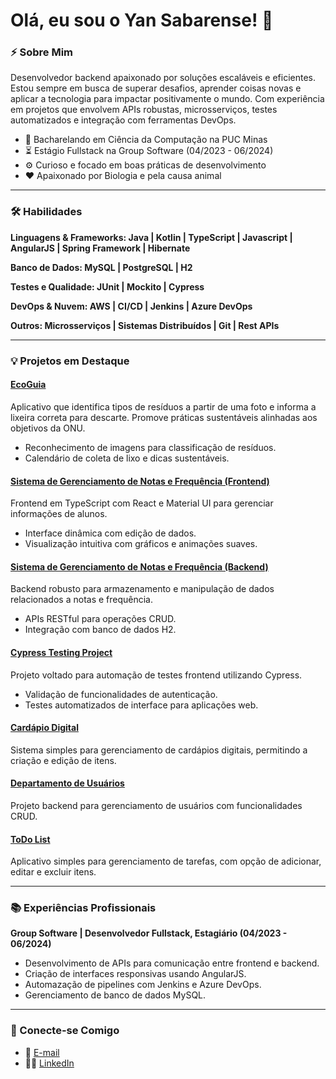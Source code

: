 
# Olá, eu sou o Yan Sabarense! 👋

### ⚡ Sobre Mim

Desenvolvedor backend apaixonado por soluções escaláveis e eficientes. Estou sempre em busca de superar desafios, aprender coisas novas e aplicar a tecnologia para impactar positivamente o mundo. Com experiência em projetos que envolvem APIs robustas, microsserviços, testes automatizados e integração com ferramentas DevOps.

- 🔬 Bacharelando em Ciência da Computação na PUC Minas
- ⏳ Estágio Fullstack na Group Software (04/2023 - 06/2024)
- ⚙️ Curioso e focado em boas práticas de desenvolvimento
- ❤️ Apaixonado por Biologia e pela causa animal

---

### 🛠️ Habilidades

**Linguagens & Frameworks: Java | Kotlin | TypeScript | Javascript | AngularJS | Spring Framework | Hibernate**

**Banco de Dados: MySQL | PostgreSQL | H2**

**Testes e Qualidade: JUnit | Mockito | Cypress**

**DevOps & Nuvem: AWS | CI/CD | Jenkins | Azure DevOps**

**Outros: Microsserviços | Sistemas Distribuídos | Git | Rest APIs**

---

### 💡 Projetos em Destaque

#### **[EcoGuia](https://github.com/sabarense/eco_guia)**

Aplicativo que identifica tipos de resíduos a partir de uma foto e informa a lixeira correta para descarte. Promove práticas sustentáveis alinhadas aos objetivos da ONU.

- Reconhecimento de imagens para classificação de resíduos.
- Calendário de coleta de lixo e dicas sustentáveis.

#### **[Sistema de Gerenciamento de Notas e Frequência (Frontend)](https://github.com/sabarense/frontend-challenge)**

Frontend em TypeScript com React e Material UI para gerenciar informações de alunos.

- Interface dinâmica com edição de dados.
- Visualização intuitiva com gráficos e animações suaves.

#### **[Sistema de Gerenciamento de Notas e Frequência (Backend)](https://github.com/sabarense/backend-challenge)**

Backend robusto para armazenamento e manipulação de dados relacionados a notas e frequência.

- APIs RESTful para operações CRUD.
- Integração com banco de dados H2.

#### **[Cypress Testing Project](https://github.com/sabarense/cypress-testing-project)**

Projeto voltado para automação de testes frontend utilizando Cypress.

- Validação de funcionalidades de autenticação.
- Testes automatizados de interface para aplicações web.

#### **[Cardápio Digital](https://github.com/sabarense/Cardapio-Digital)**
Sistema simples para gerenciamento de cardápios digitais, permitindo a criação e edição de itens.

#### **[Departamento de Usuários](https://github.com/sabarense/Departamento-Usuario)**
Projeto backend para gerenciamento de usuários com funcionalidades CRUD.

#### **[ToDo List](https://github.com/sabarense/ToDo-List)**
Aplicativo simples para gerenciamento de tarefas, com opção de adicionar, editar e excluir itens.

---

### 📚 Experiências Profissionais

**Group Software | Desenvolvedor Fullstack, Estagiário (04/2023 - 06/2024)**

- Desenvolvimento de APIs para comunicação entre frontend e backend.
- Criação de interfaces responsivas usando AngularJS.
- Automazação de pipelines com Jenkins e Azure DevOps.
- Gerenciamento de banco de dados MySQL.

---

### 🔗 Conecte-se Comigo

- 📧 [E-mail](mailto:sabarensey@gmail.com)
- 👨‍💼 [LinkedIn](https://www.linkedin.com/in/yansabarense/)

